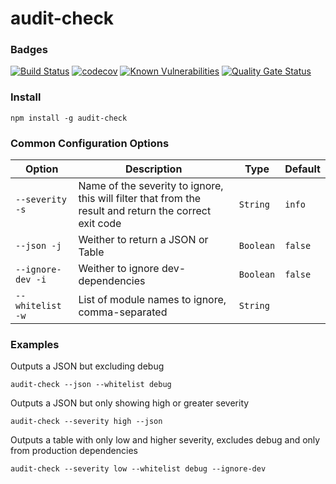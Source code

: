 # audit-check

### Badges  
[![Build Status](https://travis-ci.org/lee5i3/audit-check.svg?branch=master)](https://travis-ci.org/lee5i3/audit-check)
[![codecov](https://codecov.io/gh/lee5i3/audit-check/branch/master/graph/badge.svg)](https://codecov.io/gh/lee5i3/audit-check)
[![Known Vulnerabilities](https://snyk.io/test/github/lee5i3/audit-check/badge.svg)](https://snyk.io/test/github/lee5i3/audit-check)
[![Quality Gate Status](https://sonarcloud.io/api/project_badges/measure?project=lee5i3_audit-check&metric=alert_status)](https://sonarcloud.io/dashboard?id=lee5i3_audit-check)

### Install
```
npm install -g audit-check
```

### Common Configuration Options
| Option  | Description  | Type | Default  |
|---|---|---|---|
| ```--severity -s```  | Name of the severity to ignore, this will filter that from the result and return the correct exit code | ```String```  | ```info```  |
| ```--json -j```  | Weither to return a JSON or Table | ```Boolean```  | ```false```  |
| ```--ignore-dev -i```   | Weither to ignore dev-dependencies  | ```Boolean```  | ```false``` |
| ```--whitelist -w``` | List of module names to ignore, comma-separated | ```String``` | |

### Examples

Outputs a JSON but excluding debug
```
audit-check --json --whitelist debug
```

Outputs a JSON but only showing high or greater severity
```
audit-check --severity high --json
```

Outputs a table with only low and higher severity, excludes debug and only from production dependencies
```
audit-check --severity low --whitelist debug --ignore-dev
```